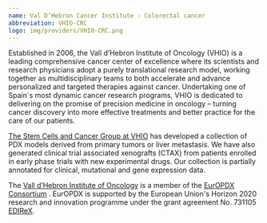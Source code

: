 ```yaml
---
name: Val D’Hebron Cancer Institute - Colorectal cancer
abbreviation: VHIO-CRC
logo: img/providers/VHIO-CRC.png
---
```


Established in 2006, the Vall d’Hebron Institute of Oncology (VHIO) is a leading comprehensive cancer center of excellence where its scientists and research physicians adopt a purely translational research model, working together as multidisciplinary teams to both accelerate and advance personalized and targeted therapies against cancer. Undertaking one of Spain´s most dynamic cancer research programs, VHIO is dedicated to delivering on the promise of precision medicine in oncology – turning cancer discovery into more effective treatments and better practice for the care of our patients.

[The Stem Cells and Cancer Group at VHIO](http://www.vhio.net/en/stem-cells-and-cancer-group) has developed a collection of PDX models derived from primary tumors or liver metastasis. We have also generated clinical trial associated xenografts (CTAX) from patients enrolled in early phase trials with new experimental drugs. Our collection is partially annotated for clinical, mutational and gene expression data.

The [Vall d’Hebron Institute of Oncology](http://www.vhio.net/en/) is a member of the [EurOPDX Consortium](http://www.europdx.eu) . EurOPDX is supported by the European Union's Horizon 2020 research and innovation programme under the grant agreement No. 731105 [EDIReX](https://cordis.europa.eu/project/rcn/212589_en.html).
